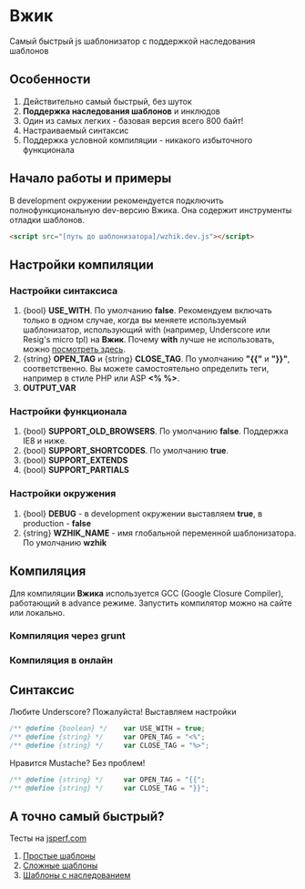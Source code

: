 Вжик
========
Самый быстрый js шаблонизатор с поддержкой наследования шаблонов

Особенности
-----------
1. Действительно самый быстрый, без шуток
2. **Поддержка наследования шаблонов** и инклюдов
2. Один из самых легких - базовая версия всего 800 байт!
2. Настраиваемый синтаксис
4. Поддержка условной компиляции - никакого избыточного функционала

Начало работы и примеры
-----------------------
В development окружении рекомендуется подключить полнофункциональную dev-версию Вжика. Она содержит инструменты отладки шаблонов.
```html
<script src="[путь до шаблонизатора]/wzhik.dev.js"></script>
```




Настройки компиляции
--------------------
### Настройки синтаксиса
1. {bool} **USE_WITH**. По умолчанию **false**. Рекомендуем включать только в одном случае, когда вы меняете используемый шаблонизатор, использующий with (например, Underscore или Resig's micro tpl) на **Вжик**. Почему **with** лучше не использовать, можно [посмотреть здесь](http://jsperf.com/with-statement/4).
2. {string} **OPEN_TAG** и {string} **CLOSE_TAG**. По умолчанию **"{{"** и **"}}"**, соответственно. Вы можете самостоятельно определить теги, например в стиле PHP **<? ?>** или ASP **<% %>**.
3. **OUTPUT_VAR**

### Настройки функционала
1. {bool} **SUPPORT_OLD_BROWSERS**. По умолчанию **false**. Поддержка IE8 и ниже.
2. {bool} **SUPPORT_SHORTCODES**. По умолчанию **true**. 
3. {bool} **SUPPORT_EXTENDS**
4. {bool} **SUPPORT_PARTIALS**

### Настройки окружения
1. {bool} **DEBUG** - в development окружении выставляем **true**, в production - **false**
2. {string} **WZHIK_NAME** - имя глобальной переменной шаблонизатора. По умолчанию **wzhik**

Компиляция
----------

Для компиляции **Вжика** используется GCC (Google Closure Compiler), работающий в advance режиме. Запустить компилятор можно на сайте или локально.

### Компиляция через grunt

### Компиляция в онлайн





Синтаксис
---------
Любите Underscore? Пожалуйста! Выставляем настройки
```javascript
/** @define {boolean} */    var USE_WITH = true;
/** @define {string} */     var OPEN_TAG = "<%";
/** @define {string} */     var CLOSE_TAG = "%>";
```
Нравится Mustache? Без проблем!
```javascript
/** @define {string} */     var OPEN_TAG = "{{";
/** @define {string} */     var CLOSE_TAG = "}}";
```




А точно самый быстрый?
----------------------
Тесты на [jsperf.com](http://jsperf.com)

1. [Простые шаблоны](#)
2. [Сложные шаблоны](#)
3. [Шаблоны с наследованием](#)
